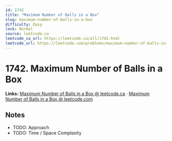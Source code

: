 ```yaml
--- 
id: 1742
title: "Maximum Number of Balls in a Box"
slug: maximum-number-of-balls-in-a-box
difficulty: Easy
lock: Normal
source: leetcode.ca
leetcode_ca_url: https://leetcode.ca/all/1742.html
leetcode_url: https://leetcode.com/problems/maximum-number-of-balls-in-a-box/
---
```


# 1742. Maximum Number of Balls in a Box

**Links:** [Maximum Number of Balls in a Box @ leetcode.ca](https://leetcode.ca/all/1742.html) · [Maximum Number of Balls in a Box @ leetcode.com](https://leetcode.com/problems/maximum-number-of-balls-in-a-box/)

## Notes
- TODO: Approach
- TODO: Time / Space Complexity
